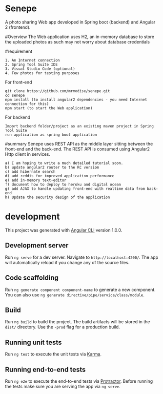 # Senepe
A photo sharing Web app developed in Spring boot (backend) and Angular 2 (frontend). 

#Overview
The Web application uses H2, an in-memory database to store the uploaded photos as such may not worry about database credentials

#requirement
```
1. An Internet connection
2. Spring Tool Suite IDE
3. Visual Studio Code (optional)
4. Few photos for testing purposes
```

For front-end
```
git clone https://github.com/mrmodise/senepe.git
cd senepe
npm install (to install angular2 dependencies - you need Internet connection for this)
npm start (to start the Web application)
```

For backend
```
Import backend folder/project as an existing maven project in Spring Tool Suite
run application as spring boot application

```

#summary
Senepe uses REST API as the middle layer sitting between the front-end and the back-end. The REST API is consumed using Angular2 Http client in services. 

```
a) I am hoping to write a much detailed tutorial soon. 
b) update angular2 router to the RC version
c) add hibernate search
d) add reddis for improved application performance
e) add in-memory text-editor
f) document how to deploy to heroku and digital ocean
g) add AJAX to handle updating front-end with realtime data from back-end
h) Update the security design of the application
```
# development
This project was generated with [Angular CLI](https://github.com/angular/angular-cli) version 1.0.0.

## Development server

Run `ng serve` for a dev server. Navigate to `http://localhost:4200/`. The app will automatically reload if you change any of the source files.

## Code scaffolding

Run `ng generate component component-name` to generate a new component. You can also use `ng generate directive/pipe/service/class/module`.

## Build

Run `ng build` to build the project. The build artifacts will be stored in the `dist/` directory. Use the `-prod` flag for a production build.

## Running unit tests

Run `ng test` to execute the unit tests via [Karma](https://karma-runner.github.io).

## Running end-to-end tests

Run `ng e2e` to execute the end-to-end tests via [Protractor](http://www.protractortest.org/).
Before running the tests make sure you are serving the app via `ng serve`.

